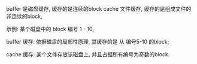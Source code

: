 
buffer 是磁盘缓存, 缓存的是连续的block
cache 文件缓存, 缓存的是组成文件的非连续的block, 

示例:
某个磁盘中的 block 编号 1 - 10,

buffer 缓存: 依据磁盘的局部性原理, 其缓存的是 从 编号5-10 的block;

cache 缓存: 某个文件存放该磁盘上, 并且占据所有编号为奇数的block.